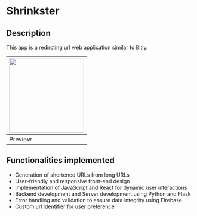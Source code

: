 # Shrinkster
## Description
This app is a redircting url web application similar to Bitly.

| <img src="Videos/Register flow.gif" width="200" /> |
| - |
| Preview |

## Functionalities implemented
- Generation of shortened URLs from long URLs
- User-friendly and responsive front-end design
- Implementation of JavaScript and React for dynamic user interactions
- Backend development and Server development using Python and Flask
- Error handling and validation to ensure data integrity using Firebase
- Custom url identifier for user preference
